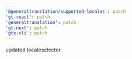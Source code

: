 ```yaml
---
'@generaltranslation/supported-locales': patch
'gt-react': patch
'generaltranslation': patch
'gt-next': patch
'gtx-cli': patch
---
```


updated localeselector
